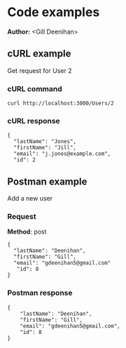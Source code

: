 # Code examples

**Author:** \<Gill Deenihan\>

## cURL example

Get request for User 2

### cURL command

```shell
curl http://localhost:3000/Users/2

```

### cURL response

```shell
{
  "lastName": "Jones",
  "firstName": "Jill",
  "email": "j.jones@example.com",
  "id": 2
```

## Postman example

Add a new user

### Request

**Method**: post

```shell
{
  "lastName": "Deenihan",
  "firstName": "Gill",
  "email": "gdeenihan5@gmail.com"
   "id": 8
}
```

### Postman response

```shell
{
    "lastName": "Deenihan",
    "firstName": "Gill",
    "email": "gdeenihan5@gmail.com",
    "id": 8
}
```
